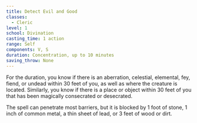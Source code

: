 ```yaml
---
title: Detect Evil and Good
classes:
  - Cleric
level: 1
school: Divination
casting_time: 1 action
range: Self
components: V, S
duration: Concentration, up to 10 minutes
saving_throw: None
---
```


For the duration, you know if there is an aberration, celestial, elemental, fey, fiend, or undead within 30 feet of you, as well as where the creature is located. Similarly, you know if there is a place or object within 30 feet of you that has been magically consecrated or desecrated.

The spell can penetrate most barriers, but it is blocked by 1 foot of stone, 1 inch of common metal, a thin sheet of lead, or 3 feet of wood or dirt.
